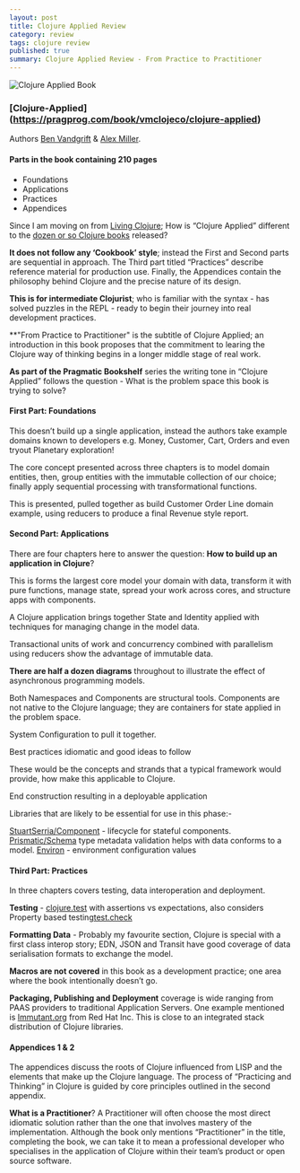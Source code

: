 ```yaml
---
layout: post
title: Clojure Applied Review
category: review
tags: clojure review
published: true
summary: Clojure Applied Review - From Practice to Practitioner 
---
```


![Clojure Applied Book](https://raw.githubusercontent.com/griffio/griffio.github.io/master/public/clojure_applied.jpg)

### [Clojure-Applied] (https://pragprog.com/book/vmclojeco/clojure-applied)

Authors [Ben Vandgrift](https://twitter.com/bvandgrift) & [Alex Miller](https://twitter.com/puredanger).

#### Parts in the book containing 210 pages

* Foundations
* Applications
* Practices
* Appendices

Since I am moving on from [Living Clojure](https://griffio.github.io/review/2015/05/02/Living-Clojure-Review/); How is “Clojure Applied” different to the [dozen or so Clojure books](http://clojure-doc.org/articles/ecosystem/books.html) released?

**It does not follow any ‘Cookbook’ style**; instead the First and Second parts are sequential in approach. The Third part titled “Practices” describe reference material for production use. Finally, the Appendices contain the philosophy behind Clojure and the precise nature of its design.

**This is for intermediate Clojurist**; who is familiar with the syntax - has solved puzzles in the REPL - ready to begin their journey into real development practices.

**"From Practice to Practitioner" is the subtitle of Clojure Applied; an introduction in this book proposes that the commitment to learing the Clojure way of thinking begins in a longer middle stage of real work. 

**As part of the Pragmatic Bookshelf** series the writing tone in “Clojure Applied” follows the question - What is the problem space this book is trying to solve?

#### First Part: Foundations

This doesn’t build up a single application, instead the authors take example domains known to developers e.g. Money, Customer, Cart, Orders and even tryout Planetary exploration!

The core concept presented across three chapters is to model domain entities, then, group entities with the immutable collection of our choice; finally apply sequential processing with transformational functions.

This is presented, pulled together as build Customer Order Line domain example, using reducers to produce a final Revenue style report.

#### Second Part: Applications

There are four chapters here to answer the question:
**How to build up an application in Clojure**?

This is forms the largest core model your domain with data, transform it with pure functions, manage state, spread your work across cores, and structure apps with components. 

A Clojure application brings together State and Identity applied with techniques for managing change in the model data.

Transactional units of work and concurrency combined with parallelism using reducers show the advantage of immutable data. 

**There are half a dozen diagrams** throughout to illustrate the effect of asynchronous programming models.

Both Namespaces and Components are structural tools.
Components are not native to the Clojure language; they are containers for state applied in the problem space.

System Configuration to pull it together.

Best practices idiomatic and good ideas to follow

These would be the concepts and strands that a typical framework would provide, how make this applicable to Clojure. 

End construction resulting in a deployable application

Libraries that are likely to be essential for use in this phase:-

[StuartSerria/Component](https://github.com/stuartsierra/component) - lifecycle for stateful components.
[Prismatic/Schema](https://github.com/Prismatic/schema) type metadata validation helps with data conforms to a model.
[Environ](https://github.com/weavejester/environ) - environment  configuration values
#### Third Part: Practices
In three chapters covers testing, data interoperation and deployment.

**Testing** - [clojure.test](https://clojure.github.io/clojure/clojure.test-api.html) with assertions vs expectations, also considers Property based testing[test.check](https://github.com/clojure/test.check)  

**Formatting Data** - Probably my favourite section, Clojure is special with a first class interop story; EDN, JSON and Transit have good coverage of data serialisation formats to exchange the model. 

**Macros are not covered** in this book as a development practice; one area where the book intentionally doesn’t go.

**Packaging, Publishing and Deployment** coverage is wide ranging from PAAS providers to traditional Application Servers.
One example mentioned is [Immutant.org](http://immutant.org/) from Red Hat Inc. This is close to an integrated stack distribution of Clojure libraries.

#### Appendices 1 & 2
The appendices discuss the roots of Clojure influenced from LISP and the elements that make up the Clojure language. The process of “Practicing and Thinking” in Clojure is guided by core principles outlined in the second appendix.

**What is a Practitioner**?
A Practitioner will often choose the most direct idiomatic solution rather than the one that involves mastery of the implementation. Although the book only mentions “Practitioner” in the title, completing the book, we can take it to mean a professional developer who specialises in the application of Clojure within their team’s product or open source software.
